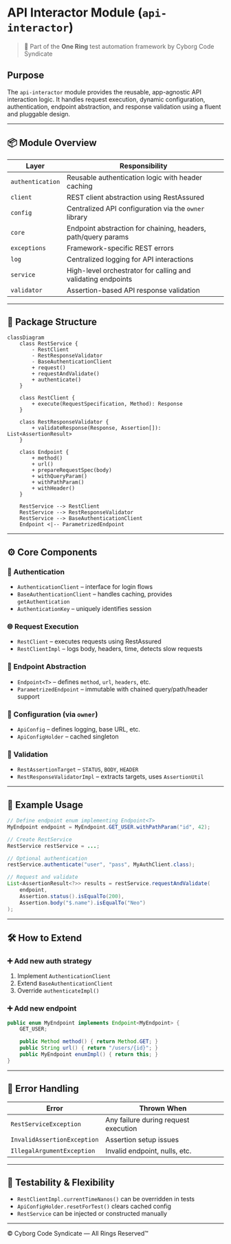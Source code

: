 # API Interactor Module (`api-interactor`)

> 💍 Part of the **One Ring** test automation framework by Cyborg Code Syndicate

## Purpose

The `api-interactor` module provides the reusable, app-agnostic API interaction logic. It handles request execution, dynamic configuration, authentication, endpoint abstraction, and response validation using a fluent and pluggable design.

---

## 📦 Module Overview

| Layer | Responsibility |
|-------|----------------|
| `authentication` | Reusable authentication logic with header caching |
| `client` | REST client abstraction using RestAssured |
| `config` | Centralized API configuration via the `owner` library |
| `core` | Endpoint abstraction for chaining, headers, path/query params |
| `exceptions` | Framework-specific REST errors |
| `log` | Centralized logging for API interactions |
| `service` | High-level orchestrator for calling and validating endpoints |
| `validator` | Assertion-based API response validation |

---

## 🧬 Package Structure

```mermaid
classDiagram
    class RestService {
        - RestClient
        - RestResponseValidator
        - BaseAuthenticationClient
        + request()
        + requestAndValidate()
        + authenticate()
    }

    class RestClient {
        + execute(RequestSpecification, Method): Response
    }

    class RestResponseValidator {
        + validateResponse(Response, Assertion[]): List<AssertionResult>
    }

    class Endpoint {
        + method()
        + url()
        + prepareRequestSpec(body)
        + withQueryParam()
        + withPathParam()
        + withHeader()
    }

    RestService --> RestClient
    RestService --> RestResponseValidator
    RestService --> BaseAuthenticationClient
    Endpoint <|-- ParametrizedEndpoint
```

---

## ⚙️ Core Components

### 🔐 Authentication
- `AuthenticationClient` – interface for login flows
- `BaseAuthenticationClient` – handles caching, provides `getAuthentication`
- `AuthenticationKey` – uniquely identifies session

### 🌐 Request Execution
- `RestClient` – executes requests using RestAssured
- `RestClientImpl` – logs body, headers, time, detects slow requests

### 🧩 Endpoint Abstraction
- `Endpoint<T>` – defines `method`, `url`, `headers`, etc.
- `ParametrizedEndpoint` – immutable with chained query/path/header support

### 📜 Configuration (via `owner`)
- `ApiConfig` – defines logging, base URL, etc.
- `ApiConfigHolder` – cached singleton

### 🧪 Validation
- `RestAssertionTarget` – `STATUS`, `BODY`, `HEADER`
- `RestResponseValidatorImpl` – extracts targets, uses `AssertionUtil`

---

## 🧪 Example Usage

```java
// Define endpoint enum implementing Endpoint<T>
MyEndpoint endpoint = MyEndpoint.GET_USER.withPathParam("id", 42);

// Create RestService
RestService restService = ...;

// Optional authentication
restService.authenticate("user", "pass", MyAuthClient.class);

// Request and validate
List<AssertionResult<?>> results = restService.requestAndValidate(
    endpoint,
    Assertion.status().isEqualTo(200),
    Assertion.body("$.name").isEqualTo("Neo")
);
```

---

## 🛠️ How to Extend

### ➕ Add new auth strategy
1. Implement `AuthenticationClient`
2. Extend `BaseAuthenticationClient`
3. Override `authenticateImpl()`

### ➕ Add new endpoint
```java
public enum MyEndpoint implements Endpoint<MyEndpoint> {
    GET_USER;

    public Method method() { return Method.GET; }
    public String url() { return "/users/{id}"; }
    public MyEndpoint enumImpl() { return this; }
}
```

---

## 🧼 Error Handling

| Error | Thrown When |
|-------|-------------|
| `RestServiceException` | Any failure during request execution |
| `InvalidAssertionException` | Assertion setup issues |
| `IllegalArgumentException` | Invalid endpoint, nulls, etc. |

---

## 🧪 Testability & Flexibility

- `RestClientImpl.currentTimeNanos()` can be overridden in tests
- `ApiConfigHolder.resetForTest()` clears cached config
- `RestService` can be injected or constructed manually

---

© Cyborg Code Syndicate — All Rings Reserved™
